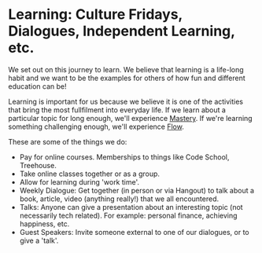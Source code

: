 # Learning: Culture Fridays, Dialogues, Independent Learning, etc.

We set out on this journey to learn. We believe that learning is a life-long habit and we want to be the examples for others of how fun and different education can be!

Learning is important for us because we believe it is one of the activities that bring the most fullfilment into everyday life. If we learn about a particular topic for long enough, we'll experience [Mastery](http://www.amazon.com/Mastery-Keys-Success-Long-Term-Fulfillment/dp/0452267560). If we're learning something challenging enough, we'll experience [Flow](http://www.ted.com/talks/mihaly_csikszentmihalyi_on_flow?language=en).

These are some of the things we do:
- Pay for online courses. Memberships to things like Code School, Treehouse.
- Take online classes together or as a group.
- Allow for learning during 'work time'.
- Weekly Dialogue: Get together (in person or via Hangout) to talk about a book, article, video (anything really!) that we all encountered.
- Talks: Anyone can give a presentation about an interesting topic (not necessarily tech related). For example: personal finance, achieving happiness, etc.
- Guest Speakers: Invite someone external to one of our dialogues, or to give a 'talk'. 


